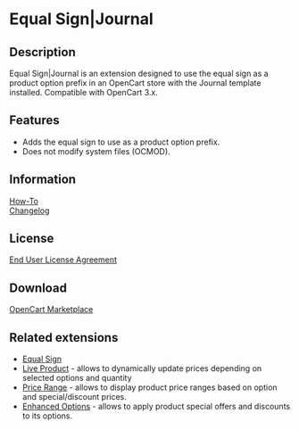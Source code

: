 # Equal Sign|Journal

## Description
Equal Sign|Journal is an extension designed to use the equal sign as a product option prefix in an OpenCart store with the Journal template installed.
Compatible with OpenCart 3.x.

## Features
* Adds the equal sign to use as a product option prefix.
* Does not modify system files (OCMOD).

## Information
[How-To](doc/HOWTO.md)  
[Changelog](doc/CHANGELOG.md)  

## License
[End User License Agreement](EULA.txt)

## Download
[OpenCart Marketplace](https://www.opencart.com/index.php?route=marketplace/extension/info&extension_id=38532)

## Related extensions
* [Equal Sign](https://www.opencart.com/index.php?route=marketplace/extension/info&extension_id=34383)
* [Live Product](https://www.opencart.com/index.php?route=marketplace/extension/info&extension_id=36005) - allows to dynamically update prices depending on selected options and quantity
* [Price Range](https://www.opencart.com/index.php?route=marketplace/extension/info&extension_id=38331) - allows to display product price ranges based on option and special/discount prices.
* [Enhanced Options](https://www.opencart.com/index.php?route=marketplace/extension/info&extension_id=40391) - allows to apply product special offers and discounts to its options.
